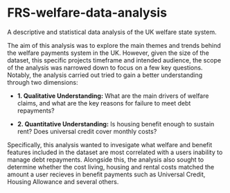 # FRS-welfare-data-analysis
A descriptive and statistical data analysis of the UK welfare state system. 


The aim of this analysis was to explore the main themes and trends behind the welfare payments system in the UK. However, given the size of the dataset, this specific projects timeframe and intended audience, the scope of the analysis was narrowed down to focus on a few key questions. Notably, the analysis carried out tried to gain a better understanding through two dimensions:
  
  - **1. Qualitative Understanding:** What are the main drivers of welfare claims, and what are the key reasons for failure to meet debt repayments?
  
  
  - **2. Quantitative Understanding:** Is housing benefit enough to sustain rent? Does universal credit cover monthly costs? 
  
  Specifically, this analysis wanted to invesigate what welfare and benefit features included in the dataset are most correlated with a users inability to manage debt repayments. Alongside this, the analysis also sought to determine whether the cost living, housing and rental costs matched the amount a user recieves in benefit payments such as Universal Credit, Housing Allowance and several others.

